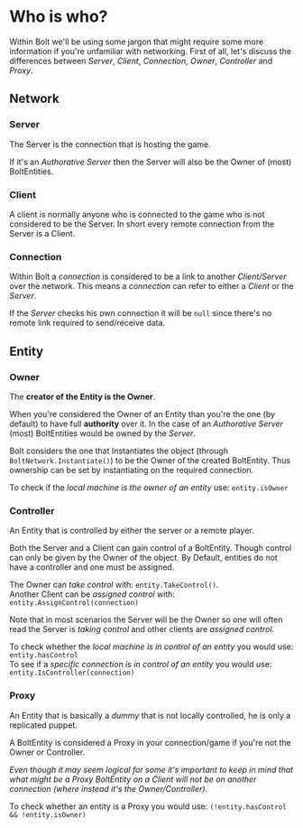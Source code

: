 # Who is who?

Within Bolt we'll be using some jargon that might require some more information if you're unfamiliar with networking.
First of all, let's discuss the differences between *Server*, *Client*, *Connection*, *Owner*, *Controller* and *Proxy*.

## Network

### Server

The Server is the connection that is hosting the game.

If it's an *Authorative Server* then the Server will also be the Owner of (most) BoltEntities.

### Client

A client is normally anyone who is connected to the game who is not considered to be the Server.
In short every remote connection from the Server is a Client.

### Connection

Within Bolt a *connection* is considered to be a link to another *Client/Server* over the network.
This means a *connection* can refer to either a *Client* or the *Server*.

If the *Server* checks his own connection it will be `null` since there's no remote link required to send/receive data.

## Entity

### Owner

The **creator of the Entity is the Owner**.

When you're considered the Owner of an Entity than you're the one (by default) to have full **authority** over it.
In the case of an *Authorative Server* (most) BoltEntities would be owned by the *Server*.

Bolt considers the one that Instantiates the object (through `BoltNetwork.Instantiate()`) to be the Owner of the created BoltEntity.
Thus ownership can be set by instantiating on the required connection.

To check if the *local machine is the owner of an entity* use: `entity.isOwner`

### Controller

An Entity that is controlled by either the server or a remote player.

Both the Server and a Client can gain control of a BoltEntity. Though control can only be given by the Owner of the object. By Default, entities do not have a controller and one must be assigned.

The Owner can *take control* with: `entity.TakeControl()`.  
Another Client can be *assigned control* with: `entity.AssignControl(connection)`

Note that in most scenarios the Server will be the Owner so one will often read the Server is *taking control* and other clients are *assigned control*.

To check whether the *local machine is in control of an entity* you would use: `entity.hasControl`  
To see if a *specific connection is in control of an entity* you would use: `entity.IsController(connection)`

### Proxy

An Entity that is basically a *dummy* that is not locally controlled, he is only a replicated puppet.

A BoltEntity is considered a Proxy in your connection/game if you're not the Owner or Controller.

*Even though it may seem logical for some it's important to keep in mind that what might be a Proxy BoltEntity on a Client will not be on another connection (where instead it's the Owner/Controller).*

To check whether an entity is a Proxy you would use: `(!entity.hasControl && !entity.isOwner)`
